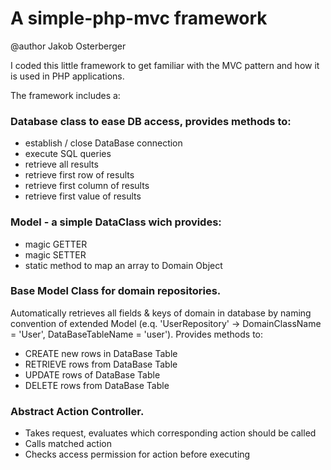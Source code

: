 # A simple-php-mvc framework
@author Jakob Osterberger

I coded this little framework to get familiar with the MVC pattern and how it is used in PHP applications.

The framework includes a:

### Database class to ease DB access, provides methods to:
- establish / close DataBase connection
- execute SQL queries
- retrieve all results
- retrieve first row of results
- retrieve first column of results
- retrieve first value of results
 
### Model - a simple DataClass wich provides:
- magic GETTER
- magic SETTER
- static method to map an array to Domain Object

### Base Model Class for domain repositories.
Automatically retrieves all fields & keys of domain in database by naming convention of extended Model
(e.q. 'UserRepository' -> DomainClassName = 'User', DataBaseTableName = 'user'). Provides methods to:
- CREATE new rows in DataBase Table
- RETRIEVE rows from DataBase Table
- UPDATE rows of DataBase Table
- DELETE rows from DataBase Table

### Abstract Action Controller.
- Takes request, evaluates which corresponding action should be called
- Calls matched action
- Checks access permission for action before executing
